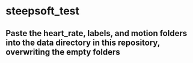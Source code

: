 # steepsoft_test

## Paste the heart_rate, labels, and motion folders into the data directory in this repository, overwriting the empty folders

